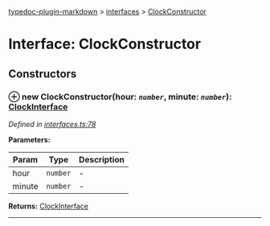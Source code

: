 [typedoc-plugin-markdown](../README.md) > [interfaces](../modules/interfaces.md) > [ClockConstructor](../interfaces/interfaces.clockconstructor.md)



# Interface: ClockConstructor


## Constructors



### ⊕ **new ClockConstructor**(hour: *`number`*, minute: *`number`*): [ClockInterface](interfaces.clockinterface.md)



*Defined in [interfaces.ts:78](https://bitbucket.org/owner/repository_name/src/master/src/interfaces.ts?fileviewer&amp;#x3D;file-view-default#interfaces.ts-78)*



**Parameters:**

| Param  | Type                | Description  |
| ------ | ------------------- | ------------ |
| hour | `number` | - |
| minute | `number` | - |





**Returns:** [ClockInterface](interfaces.clockinterface.md)

---



